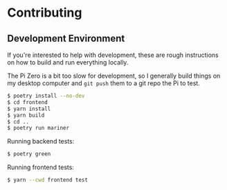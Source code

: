 # Contributing

## Development Environment

If you're interested to help with development, these are rough
instructions on how to build and run everything locally.

The Pi Zero is a bit too slow for development, so I generally build things
on my desktop computer and `git push` them to a git repo the Pi to test.

```bash
$ poetry install --no-dev
$ cd frontend
$ yarn install
$ yarn build
$ cd ..
$ poetry run mariner
```

Running backend tests:

```bash
$ poetry green
```

Running frontend tests:

```bash
$ yarn --cwd frontend test
```
